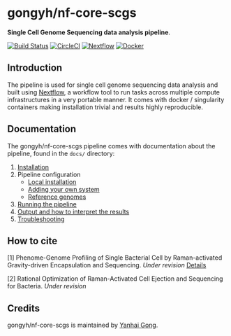 # gongyh/nf-core-scgs

**Single Cell Genome Sequencing data analysis pipeline**.

[![Build Status](https://travis-ci.org/gongyh/nf-core-scgs.svg?branch=master)](https://travis-ci.org/gongyh/nf-core-scgs)
[![CircleCI](https://circleci.com/gh/gongyh/nf-core-scgs.svg?style=svg&circle-token=5461bc66f3a9e65cbf8ee832cfacf579f90f8fa9)](https://circleci.com/gh/gongyh/nf-core-scgs)
[![Nextflow](https://img.shields.io/badge/nextflow-%E2%89%A50.32.0-brightgreen.svg)](https://www.nextflow.io/)
[![Docker](https://img.shields.io/docker/cloud/build/gongyh/scgs.svg)](https://hub.docker.com/r/gongyh/scgs)

## Introduction
The pipeline is used for single cell genome sequencing data analysis and built using [Nextflow](https://www.nextflow.io), a workflow tool to run tasks across multiple compute infrastructures in a very portable manner. It comes with docker / singularity containers making installation trivial and results highly reproducible.


## Documentation
The gongyh/nf-core-scgs pipeline comes with documentation about the pipeline, found in the `docs/` directory:

1. [Installation](docs/installation.md)
2. Pipeline configuration
    * [Local installation](docs/configuration/local.md)
    * [Adding your own system](docs/configuration/adding_your_own.md)
    * [Reference genomes](docs/configuration/reference_genomes.md)  
3. [Running the pipeline](docs/usage.md)
4. [Output and how to interpret the results](docs/output.md)
5. [Troubleshooting](docs/troubleshooting.md)

<!-- TODO nf-core: Add a brief overview of what the pipeline does and how it works -->

## How to cite
[1] Phenome-Genome Profiling of Single Bacterial Cell by Raman-activated Gravity-driven Encapsulation and Sequencing. *Under revision* [Details](https://github.com/gongyh/nf-core-scgs/blob/master/RAGE-Seq/Data.md)

[2] Rational Optimization of Raman-Activated Cell Ejection and Sequencing for Bacteria. *Under revision*

## Credits
gongyh/nf-core-scgs is maintained by [Yanhai Gong](mailto:gongyh@qibebt.ac.cn).


